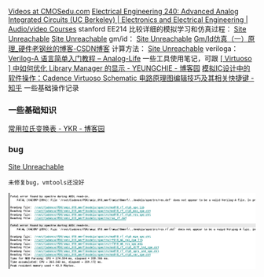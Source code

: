 [Videos at CMOSedu.com](https://cmosedu.com/videos/videos.htm)
[Electrical Engineering 240: Advanced Analog Integrated Circuits (UC Berkeley) | Electronics and Electrical Engineering | Audio/video Courses](http://www.infocobuild.com/education/audio-video-courses/electronics/ee240-berkeley.html)
stanford EE214
比较详细的模拟学习和仿真过程：
[Site Unreachable](https://blog.csdn.net/qq_33599939/article/details/123928961)
[Site Unreachable](https://blog.csdn.net/qq_40987215/article/details/104722352)
gm/id：
[Site Unreachable](https://blog.csdn.net/weixin_44115643/article/details/119419501)
[Gm/Id仿真（一）原理\_硬件老钢丝的博客-CSDN博客](https://blog.csdn.net/kexuedalao/article/details/122502487)
计算方法：
[Site Unreachable](https://blog.csdn.net/weixin_44115643/article/details/119062516)
veriloga：
[Verilog-A 语言简单入门教程 – Analog-Life](https://www.analog-life.com/2022/04/veriloga-quick-learning/)
一些工具使用笔记，可跟
[[ Virtuoso ] 中如何优化 Library Manager 的显示 - YEUNGCHIE - 博客园](https://www.cnblogs.com/yeungchie/p/13520120.html)
[模拟IC设计中的软件操作：Cadence Virtuoso Schematic 电路原理图编辑技巧及其相关快捷键 - 知乎](https://zhuanlan.zhihu.com/p/574080087)    一些基础操作记录

### 一些基础知识
[常用拉氏变换表 - YKR - 博客园](https://www.cnblogs.com/yuankai-ren/p/11622815.html)

### bug
[Site Unreachable](https://blog.csdn.net/weixin_43868685/article/details/127059192)

```ad-error
未修复bug，vmtools还没好
```
![](https://raw.githubusercontent.com/acdefg/cdn/main/obsidian/20230426203619.png)
